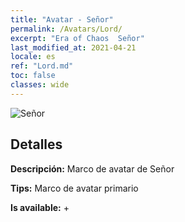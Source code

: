 ```yaml
---
title: "Avatar - Señor"
permalink: /Avatars/Lord/
excerpt: "Era of Chaos  Señor"
last_modified_at: 2021-04-21
locale: es
ref: "Lord.md"
toc: false
classes: wide
---
```

 ![Señor](/images/a/bg_head_mainView.png)

## Detalles

 **Descripción:** Marco de avatar de Señor 

 **Tips:** Marco de avatar primario 

 **Is available:**  + 

